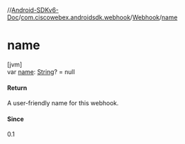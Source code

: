 //[Android-SDKv6-Doc](../../../index.md)/[com.ciscowebex.androidsdk.webhook](../index.md)/[Webhook](index.md)/[name](name.md)

# name

[jvm]\
var [name](name.md): [String](https://kotlinlang.org/api/latest/jvm/stdlib/kotlin/-string/index.html)? = null

#### Return

A user-friendly name for this webhook.

#### Since

0.1

